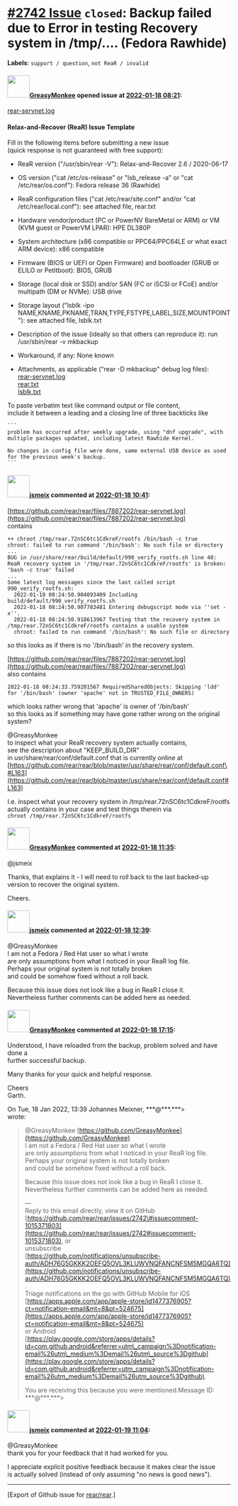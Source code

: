 [\#2742 Issue](https://github.com/rear/rear/issues/2742) `closed`: Backup failed due to Error in testing Recovery system in /tmp/.... (Fedora Rawhide)
======================================================================================================================================================

**Labels**: `support / question`, `not ReaR / invalid`

#### <img src="https://avatars.githubusercontent.com/u/13631259?v=4" width="50">[GreasyMonkee](https://github.com/GreasyMonkee) opened issue at [2022-01-18 08:21](https://github.com/rear/rear/issues/2742):

[rear-servnet.log](https://github.com/rear/rear/files/7887157/rear-servnet.log)

#### Relax-and-Recover (ReaR) Issue Template

Fill in the following items before submitting a new issue  
(quick response is not guaranteed with free support):

-   ReaR version ("/usr/sbin/rear -V"): Relax-and-Recover 2.6 /
    2020-06-17

-   OS version ("cat /etc/os-release" or "lsb\_release -a" or "cat
    /etc/rear/os.conf"): Fedora release 36 (Rawhide)

-   ReaR configuration files ("cat /etc/rear/site.conf" and/or "cat
    /etc/rear/local.conf"): see attached file, rear.txt

-   Hardware vendor/product (PC or PowerNV BareMetal or ARM) or VM (KVM
    guest or PowerVM LPAR): HPE DL380P

-   System architecture (x86 compatible or PPC64/PPC64LE or what exact
    ARM device): x86 compatible

-   Firmware (BIOS or UEFI or Open Firmware) and bootloader (GRUB or
    ELILO or Petitboot): BIOS, GRUB

-   Storage (local disk or SSD) and/or SAN (FC or iSCSI or FCoE) and/or
    multipath (DM or NVMe): USB drive

-   Storage layout ("lsblk -ipo
    NAME,KNAME,PKNAME,TRAN,TYPE,FSTYPE,LABEL,SIZE,MOUNTPOINT"): see
    attached file, lsblk.txt

-   Description of the issue (ideally so that others can reproduce it):
    run /usr/sbin/rear -v mkbackup

-   Workaround, if any: None known

-   Attachments, as applicable ("rear -D mkbackup" debug log files):  
    [rear-servnet.log](https://github.com/rear/rear/files/7887202/rear-servnet.log)  
    [rear.txt](https://github.com/rear/rear/files/7887337/rear.txt)  
    [lsblk.txt](https://github.com/rear/rear/files/7887338/lsblk.txt)

To paste verbatim text like command output or file content,  
include it between a leading and a closing line of three backticks like

    ```
    problem has occurred after weekly upgrade, using "dnf upgrade", with multiple packages updated, including latest Rawhide Kernel.

    No changes in config file were done, same external USB device as used for the previous week's backup.
    ```

#### <img src="https://avatars.githubusercontent.com/u/1788608?u=925fc54e2ce01551392622446ece427f51e2f0ce&v=4" width="50">[jsmeix](https://github.com/jsmeix) commented at [2022-01-18 10:41](https://github.com/rear/rear/issues/2742#issuecomment-1015285337):

[https://github.com/rear/rear/files/7887202/rear-servnet.log](https://github.com/rear/rear/files/7887202/rear-servnet.log)  
contains

    ++ chroot /tmp/rear.72nSC6tc1CdkreF/rootfs /bin/bash -c true
    chroot: failed to run command '/bin/bash': No such file or directory
    ...
    BUG in /usr/share/rear/build/default/990_verify_rootfs.sh line 48:
    ReaR recovery system in '/tmp/rear.72nSC6tc1CdkreF/rootfs' is broken: 'bash -c true' failed
    ...
    Some latest log messages since the last called script 990_verify_rootfs.sh:
      2022-01-18 08:24:50.904093409 Including build/default/990_verify_rootfs.sh
      2022-01-18 08:24:50.907783481 Entering debugscript mode via ''set -x''.
      2022-01-18 08:24:50.918613967 Testing that the recovery system in /tmp/rear.72nSC6tc1CdkreF/rootfs contains a usable system
      chroot: failed to run command '/bin/bash': No such file or directory

so this looks as if there is no '/bin/bash' in the recovery system.

[https://github.com/rear/rear/files/7887202/rear-servnet.log](https://github.com/rear/rear/files/7887202/rear-servnet.log)  
also contains

    2022-01-18 08:24:33.759201567 RequiredSharedObjects: Skipping 'ldd' for '/bin/bash' (owner 'apache' not in TRUSTED_FILE_OWNERS)

which looks rather wrong that 'apache' is owner of '/bin/bash'  
so this looks as if something may have gone rather wrong on the original
system?

@GreasyMonkee  
to inspect what your ReaR recovery system actually contains,  
see the description about "KEEP\_BUILD\_DIR"  
in usr/share/rear/conf/default.conf that is currently online at  
[https://github.com/rear/rear/blob/master/usr/share/rear/conf/default.conf\#L163](https://github.com/rear/rear/blob/master/usr/share/rear/conf/default.conf#L163)

I.e. inspect what your recovery system in
/tmp/rear.72nSC6tc1CdkreF/rootfs  
actually contains in your case and test things therein via  
`chroot /tmp/rear.72nSC6tc1CdkreF/rootfs`

#### <img src="https://avatars.githubusercontent.com/u/13631259?v=4" width="50">[GreasyMonkee](https://github.com/GreasyMonkee) commented at [2022-01-18 11:35](https://github.com/rear/rear/issues/2742#issuecomment-1015326867):

@jsmeix

Thanks, that explains it - I will need to roll back to the last
backed-up version to recover the original system.

Cheers.

#### <img src="https://avatars.githubusercontent.com/u/1788608?u=925fc54e2ce01551392622446ece427f51e2f0ce&v=4" width="50">[jsmeix](https://github.com/jsmeix) commented at [2022-01-18 12:39](https://github.com/rear/rear/issues/2742#issuecomment-1015371803):

@GreasyMonkee  
I am not a Fedora / Red Hat user so what I wrote  
are only assumptions from what I noticed in your ReaR log file.  
Perhaps your original system is not totally broken  
and could be somehow fixed without a roll back.

Because this issue does not look like a bug in ReaR I close it.  
Nevertheless further comments can be added here as needed.

#### <img src="https://avatars.githubusercontent.com/u/13631259?v=4" width="50">[GreasyMonkee](https://github.com/GreasyMonkee) commented at [2022-01-18 17:15](https://github.com/rear/rear/issues/2742#issuecomment-1015634317):

Understood, I have reloaded from the backup, problem solved and have
done a  
further successful backup.

Many thanks for your quick and helpful response.

Cheers  
Garth.

On Tue, 18 Jan 2022, 13:39 Johannes Meixner, \*\*\*@\*\*\*.\*\*\*&gt;  
wrote:

> @GreasyMonkee
> [https://github.com/GreasyMonkee](https://github.com/GreasyMonkee)  
> I am not a Fedora / Red Hat user so what I wrote  
> are only assumptions from what I noticed in your ReaR log file.  
> Perhaps your original system is not totally broken  
> and could be somehow fixed without a roll back.
>
> Because this issue does not look like a bug in ReaR I close it.  
> Nevertheless further comments can be added here as needed.
>
> —  
> Reply to this email directly, view it on GitHub  
> [https://github.com/rear/rear/issues/2742\#issuecomment-1015371803](https://github.com/rear/rear/issues/2742#issuecomment-1015371803),
> or  
> unsubscribe  
> [https://github.com/notifications/unsubscribe-auth/ADH76G5GKKK2OEFQ5OVL3KLUWVNQFANCNFSM5MGQA6TQ](https://github.com/notifications/unsubscribe-auth/ADH76G5GKKK2OEFQ5OVL3KLUWVNQFANCNFSM5MGQA6TQ)  
> .  
> Triage notifications on the go with GitHub Mobile for iOS  
> [https://apps.apple.com/app/apple-store/id1477376905?ct=notification-email&mt=8&pt=524675](https://apps.apple.com/app/apple-store/id1477376905?ct=notification-email&mt=8&pt=524675)  
> or Android  
> [https://play.google.com/store/apps/details?id=com.github.android&referrer=utm\_campaign%3Dnotification-email%26utm\_medium%3Demail%26utm\_source%3Dgithub](https://play.google.com/store/apps/details?id=com.github.android&referrer=utm_campaign%3Dnotification-email%26utm_medium%3Demail%26utm_source%3Dgithub).
>
> You are receiving this because you were mentioned.Message ID:  
> \*\*\*@\*\*\*.\*\*\*&gt;

#### <img src="https://avatars.githubusercontent.com/u/1788608?u=925fc54e2ce01551392622446ece427f51e2f0ce&v=4" width="50">[jsmeix](https://github.com/jsmeix) commented at [2022-01-19 11:04](https://github.com/rear/rear/issues/2742#issuecomment-1016339161):

@GreasyMonkee  
thank you for your feedback that it had worked for you.

I appreciate explicit positive feedback because it makes clear the
issue  
is actually solved (instead of only assuming "no news is good news").

------------------------------------------------------------------------

\[Export of Github issue for
[rear/rear](https://github.com/rear/rear).\]
